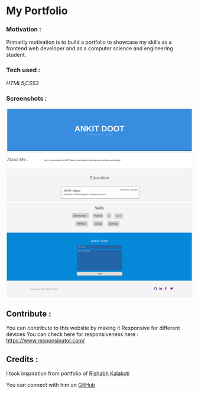 # My Portfolio

### Motivation :

Primarily motivation is to build a portfolio to showcase my skills as a frontend web developer and as a computer science and engineering student.

### Tech used :

_HTML5,CSS3_

### Screenshots :

![](images/page1.png)
![](images/page2.png)

## Contribute :

You can contribute to this website by making it Responsive for different devices
You can check here for responsiveness here : https://www.responsinator.com/

## Credits :

I took inspiration from portfolio of [Rishabh Kalakoti](https://rishabhkalakoti.github.io/)

You can connect with him on [GitHub](https://github.com/rishabhkalakoti)

